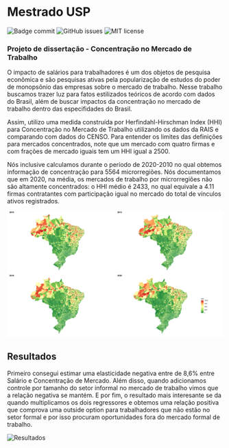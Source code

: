 # Mestrado USP

![Badge commit](https://img.shields.io/github/last-commit/afueta/tcc) 
![GitHub issues](https://img.shields.io/github/issues/afueta/tcc)
![MIT license](https://img.shields.io/github/license/afueta/tcc)

### Projeto de dissertação - Concentração no Mercado de Trabalho

O impacto de salários para trabalhadores é um dos objetos de pesquisa econômica e são pesquisas ativas pela popularização de estudos do poder de monopsônio das empresas sobre o mercado de trabalho. Nesse trabalho buscamos trazer luz para fatos estilizados teóricos de acordo com dados do Brasil, além de buscar impactos da concentração no mercado de trabalho dentro das especifidades do Brasil.

Assim, utilizo uma medida construída por Herfindahl-Hirschman Index (HHI) para Concentração no Mercado de Trabalho utilizando os dados da RAIS e comparando com dados do CENSO. Para entender os limites das definições para mercados concentrados, note que um mercado com quatro firmas e com frações de mercado iguais tem um HHI igual a 2500.

Nós inclusive calculamos durante o período de 2020-2010 no qual obtemos informação de concentração para 5564 microrregiões. Nós documentamos que em 2020, na média, os mercados de trabalho por microrregiões não são altamente concentrados: o HHI médio é 2433, no qual equivale a 4.11 firmas contratantes com participação igual no mercado do total de vínculos ativos registrados.

![imagem](image3.png)

## Resultados

Primeiro consegui estimar uma elasticidade negativa entre de 8,6% entre Salário e Concentração de Mercado. Além disso, quando adicionamos controle por tamanho do setor informal no mercado de trabalho vimos que a relação negativa se mantém. E por fim, o resultado mais interesante se da quando multiplicamos os dois regressores e obtemos uma relação positiva que comprova uma outside option para trabalhadores que não estão no setor formal e por isso procuram oportunidades fora do mercado formal de trabalho.


![Resultados](https://latex2image-output.s3.amazonaws.com/img-AzHrezP5stv7.jpg)
